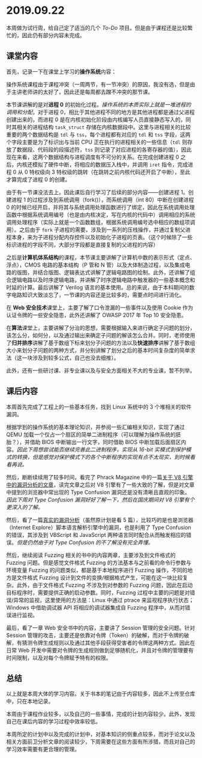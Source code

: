 # 2019.09.22

本周做为试行周，给自己定了适当的几个 *To-Do* 项目。但是由于课程还是比较繁忙的，因此仍有部分内容未完成。

## 课堂内容

首先，记录一下在课堂上学习的**操作系统**内容：

操作系统课程由于课程冲突（一周两节，有一节冲突）的原因，我没有选，但是由于主讲老师讲的太好了，因此还是每周都去蹭不冲突的那节课。

本节课讲解的是对**进程 0** 的初始化过程。*操作系统的本质实际上就是一堆进程的调用和分配*，对于进程 0，相比于其他进程不同的地方是其他进程都是通过父进程创建出来的，而进程 0 是在内核初始化阶段由内核编写人员直接静态写入的，同时其相关的进程结构 `task_struct` 存储在内核数据段中。这里与进程相关的比较重要的两个数据结构是 `tdl` 与 `tss`，每个进程都有对应的 `tdl` 和 `tss` 字段，这两个字段主要是为了标识出与当前 CPU 正在执行的进程相关的一些信息（`tdl` 则存放了数据段、代码段的段描述符，`tss` 则记录了对应进程的各寄存器的值），因此现在来看，这两个数据结构与进程调度有不可分的关系。在完成创建进程 0 之后，内核还模拟了硬件中断，将相应的数据压入栈中，并调用 `iret` 指令，完成进程 0 从 0 特权级向 3 特权级的跳转（在跳转之前内核代码还开启了中断），至此才算完成了进程 0 的创建。

由于有一节课没法去上，因此课后自行学习了后续的部分内容——创建进程 1。创建进程 1 的过程涉及到系统调用（fork()），而系统调用（int 80）中断在创建进程 0 的时候已经开启，并将其与系统调用处理函数进行了绑定，因此在系统调用处理函数中根据系统调用编号（也是由内核决定，写在内核的代码中）调用相应的系统调用处理程序（实际上就是一个函数数组，根据系统调用编号选中相应的数组项调用）。之后由于 `fork` 子进程的需要，涉及到一系列的压栈操作，并通过复制父进程本身，来为子进程分配内存控件以及初始化子进程的页表。（这个时候除了一些标识进程的字段不同，大部分字段都是直接复制的父进程的内容）

之后是**计算机体系结构**的课程，本节课主要讲解了计算机中数的表示形式（定点、浮点），CMOS 电路的基本结构（P 管和 N 管）以及大体制造过程，以及集成电路的版图，并结合版图、逻辑表达式讲解了逻辑电路图的绘制。此外，还讲解了组合逻辑电路以及时序逻辑电路，并讲解了时序逻辑电路中触发器的一些基本概念和时延的计算。最后讲解了 Verilog 语言的基本使用。总的来说，由于本科期间的数字电路知识大致淡忘了，一节课的内容还是比较多的，需要点时间进行消化。

在 **Web 安全技术**课堂上，主要了解了口令泄漏的一些事件以及使用 Cookie 作为认证令牌的一些安全隐患，此外还讲解了 OWASP 2017 年 Top 10 安全隐患。

在**算法**课堂上，主要讲解了分治的思想，需要根据输入来进行确定子问题的划分，该怎么分，如何分，以及通过输出来确定子问题的解该怎么合并。同时，老师使用了**归并排序**讲解了基于数组下标来划分子问题的方法以及**快速排序**讲解了基于数组大小来划分子问题的两种方式，并分别讲解了划分之后的基本时间复杂度的简单求法（这一块涉及到较多公式，自己也没去细推）。

此外，还有一些研讨课、非专业课以及与安全方面相关不大的专业课，暂不列举。

## 课后内容

本周首先完成了工程上的一些基本任务，找到 Linux 系统中的 3 个堆相关的软件漏洞。

根据学到的操作系统的基本理论知识，并参阅一些汇编相关知识，实现了通过 QEMU 加载一个仅占一个扇区的简单二进制程序（可以理解为操作系统的胚胎？），并借助 BIOS 中断输出一行文字，同时借助 BIOS 中断加载后面扇区内容。*因此下周想尝试能否继续完善此二进制程序，实现从 16-bit 实模式到保护模式的转换，但是感觉对保护模式下的各个中断程序的实现有点不太现实，到时候看看再说。*

然后，断断续续用了较多时间，看完了 Phrack Magazine 中的一篇[关于 V8 引擎中的漏洞分析的文章](https://github.com/lcyfrank/Week/blob/master/2019/09/22/V8.md)，读完文章之后对 V8 引擎有了一些大致的了解，但是对文章中提到的浏览器中常出现的 Type Confusion 漏洞还是没有清晰且直观的印象。*因此下周对 Type Confusion 漏洞好好了解一下，然后在国庆期间对 V8 引擎有个更深入的了解。*

然后，看了一篇[真实的漏洞分析](http://blogs.360.cn/post/When-GC-Triggers-Callback.html)（虽然原计划是看 5 篇），比较巧的是也是浏览器（Internet Explore）脚本语言解析引擎中的漏洞，也是利用了 Type Confusion 的错误，其涉及到 VBScript 和 JavaScript 两种语言同时配合从而触发相应的错误。*但是仍然由于对 Type Confusion 的不了解没有完全弄懂。*

然后，继续阅读 Fuzzing 相关的书中的内容两章，主要涉及到文件格式的 Fuzzing 问题。但是感觉文件格式 Fuzzing 的方法基本与之前看的命令行参数与环境变量 Fuzzing 的问题类似，都是基于本地程序进行 Fuzzing 操作，不同的地方是文件格式 Fuzzing 设计到文件的变换/根据格式产生，可能在这一块比较复杂。此外，由于文件格式 Fuzzing 不涉及到对参数的 Fuzzing 问题，因此在启动目标程序时，需要提供正确的启动参数。同时，Fuzzing 过程中主要的问题是对错误/异常的监视，这里使用的方法是：Linux 中通过 ptrace 来监视程序执行状态；Windows 中借助调试器 API 将相应的调试器集成自 Fuzzing 程序中，从而对错误进行监视。

最后，看了一章 Web 安全书中的内容，主要讲了 Session 管理的安全问题。针对 Session 管理的攻击，主要还是依靠对令牌（Token）的破解，而对于令牌的破解，有猜测令牌生成规则以及通过其他手段获得受害者的令牌这两种方式。因此在日常 Web 开发中需要对令牌的生成规则做到足够随机化，并且对令牌的管理要有时间限制，以及对每个令牌赋予特有的权限。

## 总结

以上就是本周大体的学习内容。关于书本的笔记由于内容较多，因此不上传至仓库中，只在本地记录。

本周由于课程作业较多，以及自己的一些事情，完成的计划内容较少。此外，发现自己在课后内容的学习过程中效率较低。

本周所定的计划中以及完成的计划中，对基本知识的侧重点较多，而对于论文以及相关方面前卫分析文章的阅读较少，下周需要在这些方面有所涉猎，而且对自己的学习效率需要有更合理的管理。
